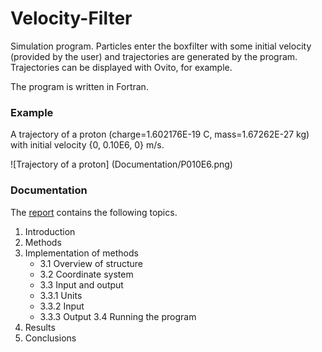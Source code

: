# Velocity-Filter
Simulation program. Particles enter the boxfilter with some initial velocity (provided by the user) and  trajectories are generated by the program. Trajectories can be displayed with Ovito, for example.

The program is written in Fortran. 

### Example
A trajectory of a proton (charge=1.602176E-19 C, mass=1.67262E-27 kg) with initial velocity {0, 0.10E6, 0} m/s.

![Trajectory of a proton] (Documentation/P010E6.png)

### Documentation

The [report](Documentation/report.pdf) contains the following topics.

1. Introduction
2. Methods
3. Implementation of methods
   * 3.1 Overview of structure
   * 3.2 Coordinate system
   * 3.3 Input and output
   * 3.3.1 Units
   * 3.3.2 Input
   * 3.3.3 Output
3.4 Running the program
4. Results
5. Conclusions
